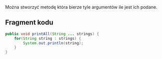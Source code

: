 Można stworzyć metodę która bierze tyle argumentów ile jest ich podane.

## Fragment kodu
```java
public void printAll(String ... strings) {
	for(String string : strings) {
		System.out.println(string);
	}
}
```
